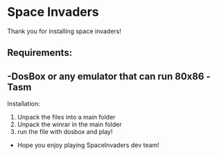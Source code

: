 # Space Invaders
Thank you for installing space invaders!

Requirements:
-------------
-DosBox or any emulator that can run 80x86
-Tasm
-------------
Installation:
1) Unpack the files into a main folder
2) Unpack the winrar in the main folder
3) run the file with dosbox and play!



- Hope you enjoy playing SpaceInvaders dev team!
